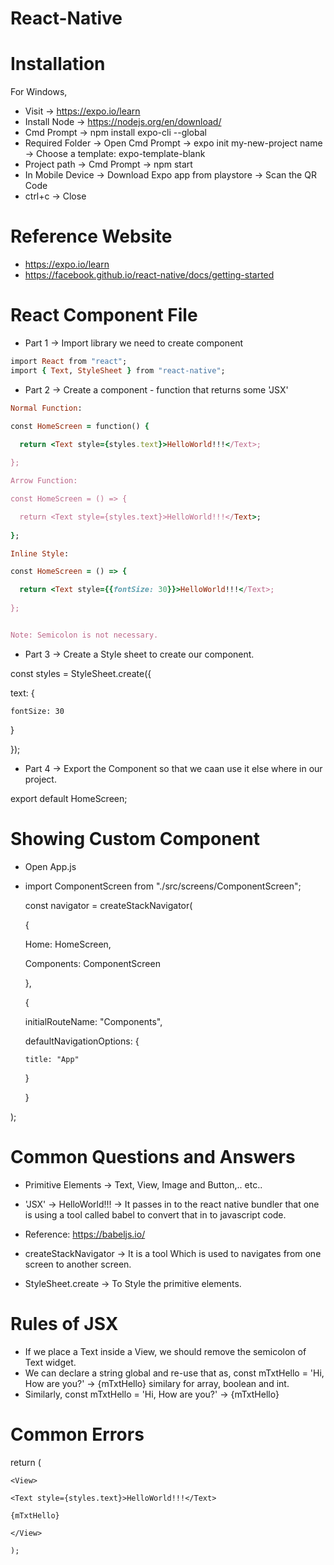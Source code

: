 # React-Native

# Installation

For Windows,

- Visit			-> https://expo.io/learn
- Install Node		-> https://nodejs.org/en/download/
- Cmd Prompt		-> npm install expo-cli --global
- Required Folder 	-> Open Cmd Prompt -> expo init my-new-project name -> Choose a template: expo-template-blank
- Project path		-> Cmd Prompt -> npm start
- In Mobile Device	-> Download Expo app from playstore -> Scan the QR Code
- ctrl+c			-> Close

# Reference Website

- https://expo.io/learn
- https://facebook.github.io/react-native/docs/getting-started


# React Component File

- Part 1 -> Import library we need to create component

```ruby
import React from "react";
import { Text, StyleSheet } from "react-native";
```
- Part 2 -> Create a component - function that returns some 'JSX'

```ruby
Normal Function:

const HomeScreen = function() {

  return <Text style={styles.text}>HelloWorld!!!</Text>;
  
};

Arrow Function:

const HomeScreen = () => {

  return <Text style={styles.text}>HelloWorld!!!</Text>;
  
};

Inline Style:

const HomeScreen = () => {

  return <Text style={{fontSize: 30}}>HelloWorld!!!</Text>;
  
};


Note: Semicolon is not necessary.

```

- Part 3 -> Create a Style sheet to create our component.

const styles = StyleSheet.create({

  text: {
  
    fontSize: 30
    
  }  
  
});

- Part 4 -> Export the Component so that we caan use it else where in our project.

export default HomeScreen;

# Showing Custom Component

- Open App.js 
- import ComponentScreen from "./src/screens/ComponentScreen";

  const navigator = createStackNavigator(

  {
  
    Home: HomeScreen,
    
    Components: ComponentScreen
    
  },
  
  {
  
    initialRouteName: "Components",
    
    defaultNavigationOptions: {
    
      title: "App"
      
    }
    
  }
  
);

# Common Questions and Answers

- Primitive Elements -> Text, View, Image and Button,.. etc..
- 'JSX' -> <Text style={styles.text}>HelloWorld!!!</Text> -> It passes in to the react native bundler that one is using a 
  tool called babel to convert that in to javascript code.

- Reference: https://babeljs.io/

- createStackNavigator -> It is a tool Which is used to navigates from one screen to another screen.
- StyleSheet.create -> To Style the primitive elements.

# Rules of JSX

- If we place a Text inside a View, we should remove the semicolon of Text widget.
- We can declare a string global and re-use that as, const mTxtHello = 'Hi, How are you?' -> <Text>{mTxtHello}</Text> similary for         array, boolean and int.
- Similarly,  const mTxtHello = <Text>'Hi, How are you?'</Text> -> {mTxtHello}

# Common Errors

return (

    <View>
    
    <Text style={styles.text}>HelloWorld!!!</Text>
    
    {mTxtHello}
    
    </View>
    
    );
    
